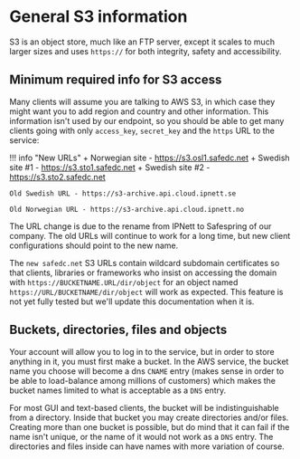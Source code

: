 # General S3 information

S3 is an object store, much like an FTP server, except it scales to
much larger sizes and uses `https://` for both integrity, safety and
accessibility.

## Minimum required info for S3 access

Many clients will assume you are talking to AWS S3, in which case they
might want you to add region and country and other information. This
information isn't used by our endpoint, so you should be able to get
many clients going with only `access_key`, `secret_key` and the `https` URL
to the service:

!!! info "New URLs"
    + Norwegian site  - https://s3.osl1.safedc.net
    + Swedish site #1 - https://s3.sto1.safedc.net
    + Swedish site #2 - https://s3.sto2.safedc.net


``` tab="Sweden (Old URL)"
Old Swedish URL - https://s3-archive.api.cloud.ipnett.se
```

``` tab="Norway (Old URL)"
Old Norwegian URL - https://s3-archive.api.cloud.ipnett.no
```

The URL change is due to the rename from IPNett to Safespring of our
company.  The old URLs will continue to work for a long time, but new
client configurations should point to the new name.

The `new safedc.net` S3 URLs contain wildcard subdomain certificates so that
clients, libraries or frameworks who insist on accessing the domain with `https://BUCKETNAME.URL/dir/object`
for an object named `https://URL/BUCKETNAME/dir/object` will work as expected.
This feature is not yet fully tested but we'll update this documentation when
it is.

## Buckets, directories, files and objects

Your account will allow you to log in to the service, but in order to
store anything in it, you must first make a bucket.  In the AWS
service, the bucket name you choose will become a dns `CNAME` entry
(makes sense in order to be able to load-balance among millions of
customers) which makes the bucket names limited to what is acceptable
as a `DNS` entry.

For most GUI and text-based clients, the bucket will be
indistinguishable from a directory. Inside that bucket you may create
directories and/or files. Creating more than one bucket is possible,
but do mind that it can fail if the name isn't unique, or the name of
it would not work as a `DNS` entry. The directories and files inside can
have names with more variation of course.
